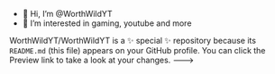 - 👋 Hi, I’m @WorthWildYT
- 👀 I’m interested in gaming, youtube and more


WorthWildYT/WorthWildYT is a ✨ special ✨ repository because its `README.md` (this file) appears on your GitHub profile.
You can click the Preview link to take a look at your changes.
--->
